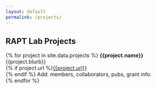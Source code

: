 ```yaml
---
layout: default
permalink: /projects/
---
```


## RAPT Lab Projects

{% for project in site.data.projects %}
<b>{{project.name}}</b><br>
{{project.blurb}}<br>{% if project.url %}<a href="{{ project.url }}" target="_blank">{{project.url}}</a><br>{% endif %}
Add: members, collaborators, pubs, grant info.<br>
{% endfor %}
